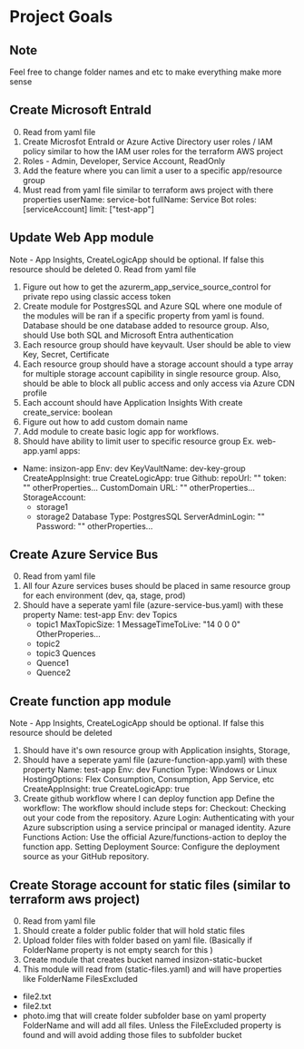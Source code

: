 # Project Goals


## Note
Feel free to change folder names and etc to make everything make more sense


## Create Microsoft EntraId 
0. Read from yaml file
1. Create Microsfot EntraId or Azure Active Directory user roles / IAM policy
similar to how the IAM user roles for the terraform AWS project
2. Roles - Admin, Developer, Service Account, ReadOnly
3. Add the feature where you can limit a user to a specific app/resource group
4. Must read from yaml file similar to terraform aws project with there properties
userName: service-bot
    fullName: Service Bot
    roles: [serviceAccount]
    limit: ["test-app"]



## Update Web App module
Note - App Insights, CreateLogicApp should be optional. If false this resource should be deleted
0. Read from yaml file
1. Figure out how to get the azurerm_app_service_source_control for private repo using classic access token
2. Create module for PostgresSQL and Azure SQL where one module of the modules will 
be ran if a specific property from yaml is found. Database should be one database added to resource group. Also, should Use both SQL and Microsoft Entra authentication
3. Each resource group should have keyvault. User should be able to view Key, Secret, Certificate
4. Each resource group should have a storage account should a type array for 
multiple storage account capibility in single resource group. Also, should be able to block all public access and only access via Azure CDN profile
5. Each account should have Application Insights
With create create_service: boolean
6. Figure out how to add custom domain name
7. Add module to create basic logic app for workflows.
8. Should have ability to limit user to specific resource group
Ex. web-app.yaml
apps:
  - Name:  insizon-app
    Env:   dev
    KeyVaultName: dev-key-group
    CreateAppInsight: true
    CreateLogicApp: true
    Github: 
      repoUrl: ""
      token: ""
      otherProperties...
    CustomDomain
      URL: ""
      otherProperties...
    StorageAccount:
      - storage1
      - storage2
    Database
      Type: PostgresSQL
      ServerAdminLogin: ""
      Password: ""
      otherProperties...




## Create Azure Service Bus
0. Read from yaml file
1. All four Azure services buses should be placed in same resource group for each
environment (dev, qa, stage, prod)
2. Should have a seperate yaml file (azure-service-bus.yaml) with these property
  Name: test-app
  Env: dev
  Topics
    - topic1
        MaxTopicSize: 1
        MessageTimeToLive: "14 0 0 0"
        OtherProperies...
    - topic2
    - topic3
  Quences
    - Quence1
    - Quence2


## Create function app module
Note - App Insights, CreateLogicApp should be optional. If false this resource should be deleted
1. Should have it's own resource group with Application insights, Storage, 
2. Should have a seperate yaml file (azure-function-app.yaml) with these property
  Name: test-app
  Env: dev
  Function
    Type: Windows or Linux
    HostingOptions: Flex Consumption, Consumption, App Service, etc
  CreateAppInsight: true
  CreateLogicApp: true
3. Create github workflow where I can deploy function app
Define the workflow:
The workflow should include steps for:
Checkout: Checking out your code from the repository. 
Azure Login: Authenticating with your Azure subscription using a service principal or managed identity. 
Azure Functions Action: Use the official Azure/functions-action to deploy the function app. 
Setting Deployment Source: Configure the deployment source as your GitHub repository. 


## Create Storage account for static files (similar to terraform aws project)
0. Read from yaml file
0. Should create a folder public folder that will hold static files
1. Upload folder files with folder based on yaml file. (Basically if FolderName property is not empty search for this )
2. Create module that creates bucket named insizon-static-bucket
3. This module will read from (static-files.yaml) and will have 
properties like 
FolderName
FilesExcluded
  - file2.txt
  - file2.txt
  - photo.img
that will create folder subfolder base on yaml property FolderName and will add all files. Unless the FileExcluded property is found and will avoid adding those files to subfolder bucket